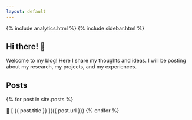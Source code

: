 ```yaml
---
layout: default
---
```

{% include analytics.html %}
{% include sidebar.html %}

## Hi there! :wave:

Welcome to my blog! Here I share my thoughts and ideas. I will be posting about my research, my projects, and my experiences.

## Posts

{% for post in site.posts %}

:bookmark_tabs: [ {{ post.title }} ]({{ post.url }})
{% endfor %}

